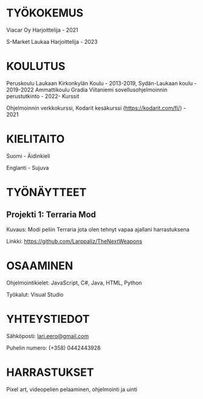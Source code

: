 # TYÖKOKEMUS
Viacar Oy 
Harjoittelija - 2021

S-Market Laukaa
Harjoittelija - 2023

# KOULUTUS

Peruskoulu 
Laukaan Kirkonkylän Koulu - 2013-2019, Sydän-Laukaan koulu - 2019-2022
Ammattikoulu
Gradia Viitaniemi sovellusohjelmoinnin perustutkinto - 2022-
Kurssit

Ohjelmoinnin verkkokurssi, Kodarit kesäkurssi (https://kodarit.com/fi/) - 2021
# KIELITAITO

Suomi - Äidinkieli

Englanti - Sujuva

# TYÖNÄYTTEET
## Projekti 1: Terraria Mod

Kuvaus: Modi peliin Terraria jota olen tehnyt vapaa ajallani harrastuksena

Linkki: https://github.com/Larppaliz/TheNextWeapons

# OSAAMINEN
Ohjelmointikielet: JavaScript, C#, Java, HTML, Python

Työkalut: Visual Studio

# YHTEYSTIEDOT
Sähköposti: lari.eero@gmail.com

Puhelin numero: (+358) 0442443928

# HARRASTUKSET
Pixel art,  videopelien pelaaminen, ohjelmointi ja uinti
